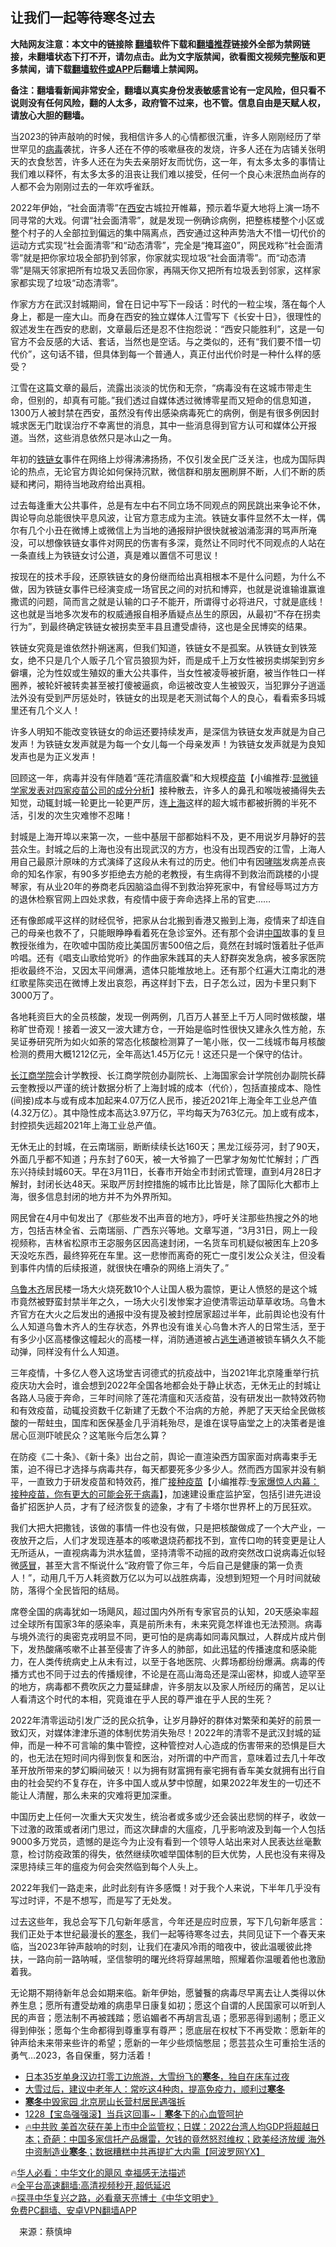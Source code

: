  <!-- 面包屑导航 --> <h2>让我们一起等待寒冬过去</h2> <p class="notice"><b>大陆网友注意：本文中的链接除 <a href="https://github.com/bannedbook/fanqiang" >翻墙</a>软件下载和<a href="https://github.com/killgcd/justmysocks/blob/master/README.md">翻墙推荐</a>链接外全部为禁网链接，未翻墙状态下打不开，请勿点击。此为文字版禁闻，欲看图文视频完整版和更多禁闻，请下载<a href="https://github.com/bannedbook/fanqiang">翻墙软件或APP</a>后翻墙上禁闻网。</p><p>备注：翻墙看新闻非常安全，翻墙以真实身份发表敏感言论有一定风险，但只看不说则没有任何风险，翻的人太多，政府管不过来，也不管。信息自由是天赋人权，请放心大胆的翻墙。</b></p>  <div class="entry"> <p>当2023的钟声敲响的时候，我相信许多人的心情都很沉重，许多人刚刚经历了举世罕见的<a href="https://www.bannedbook.org/bnews/tag/%e7%97%85%e6%af%92/" class="st_tag internal_tag" rel="tag" title="标签 病毒 下的日志">病毒</a>袭扰，许多人还在不停的咳嗽昼夜的发烧，许多人还在为店铺关张明天的衣食愁苦，许多人还在为失去亲朋好友而忧伤，这一年，有太多太多的事情让我们难以释怀，有太多太多的沮丧让我们难以接受，任何一个良心未泯热血尚存的人都不会为刚刚过去的一年欢呼雀跃。</p> <p>2022年伊始，“社会面清零”在<a href="https://www.bannedbook.org/bnews/tag/%e8%a5%bf%e5%ae%89/" class="st_tag internal_tag" rel="tag" title="标签 西安 下的日志">西安</a>古城拉开帷幕，预示着华夏大地将上演一场不同寻常的大戏。何谓“社会面清零”，就是发现一例确诊病例，把整栋楼整个小区或整个村子的人全部拉到偏远的集中隔离点，西安通过这种声势浩大不惜一切代价的运动方式实现“社会面清零”和“动态清零”，完全是“掩耳盗0”，网民戏称“社会面清零”就是把你家垃圾全部扔到邻家，你家就实现垃圾“社会面清零”。而“动态清零”是隔天邻家把所有垃圾又丢回你家，再隔天你又把所有垃圾丢到邻家，这样家家都实现了垃圾“动态清零”。</p> <p>作家方方在武汉封城期间，曾在日记中写下一段话：时代的一粒尘埃，落在每个人身上，都是一座大山。而身在西安的独立媒体人江雪写下《长安十日》，很理性的叙述发生在西安的悲剧，文章最后还是忍不住抱怨说：“西安只能胜利”，这是一句官方不会反感的大话、套话，当然也是空话。与之类似的，还有“我们要不惜一切代价”，这句话不错，但具体到每一个普通人，真正付出代价时是一种什么样的感受？</p> <p>江雪在这篇文章的最后，流露出淡淡的忧伤和无奈，“病毒没有在这城市带走生命，但别的，却真有可能。”我们透过自媒体透过微博零星而又短命的信息知道，1300万人被封禁在西安，虽然没有传出感染病毒死亡的病例，倒是有很多例因封城求医无门耽误治疗不幸离世的消息，其中一些消息得到官方认可和媒体公开报道。当然，这些消息依然只是冰山之一角。</p> <p>年初的<a href="https://www.bannedbook.org/bnews/tag/%e9%93%81%e9%93%be%e5%a5%b3/" class="st_tag internal_tag" rel="tag" title="标签 铁链女 下的日志">铁链女</a>事件在网络上炒得沸沸扬扬，不仅引发全民广泛关注，也成为国际舆论的热点，无论官方舆论如何保持沉默，微信群和朋友圈刷屏不断，人们不断的质疑和拷问，期待当地政府给出真相。</p> <p>过去每逢重大公共事件，总是有左中右不同立场不同观点的网民跳出来争论不休，舆论导向总能很快平息风波，让官方意志成为主流。铁链女事件显然不太一样，偶尔有几个小丑在微博上或微信上为当地的通报辩护很快就被汹涌澎湃的骂声所淹没，可以想像铁链女事件对网民的伤害有多深，竟然让不同时代不同观点的人站在一条直线上为铁链女讨公道，真是难以置信不可思议！</p> <p>按现在的技术手段，还原铁链女的身份继而给出真相根本不是什么问题，为什么不做，因为铁链女事件已经演变成一场官民之间的对抗和博弈，也就是说谁输谁赢谁撒谎的问题，简而言之就是认输的口子不能开，所谓得寸必将进尺，寸就是底线！这也就是当地多次发布的权威通报自相矛盾疑点丛生的原因，从最初“不存在拐卖行为”，到最终确定铁链女被拐卖至丰县且遭受虐待，这也是全民博奕的结果。</p>  <p>铁链女究竟是谁依然扑朔迷离，但我们知道，铁链女不是孤案。从铁链女到铁笼女，绝不只是几个人贩子几个官员狼狈为奸，而是成千上万女性被拐卖绑架到穷乡僻壤，沦为性奴或生殖奴的重大公共事件，当女性被凌辱被折磨，被当作牲口一样圈养，被轮奸被转卖甚至被打傻被逼疯，命运被改变人生被毁灭，当犯罪分子逍遥法外没有受到严厉惩处时，铁链女的出现是老天测试每个人的良心，看看索多玛城里还有几个义人！</p> <p>许多人明知不能改变铁链女的命运还要持续发声，是深信为铁链女发声就是为自己发声！为铁链女发声就是为每一个女儿每一个母亲发声！为铁链女发声就是为良知发声也是为正义发声！</p> <p>回顾这一年，病毒并没有伴随着“莲花清瘟胶囊”和大规模<span class='wp_keywordlink'><a href="https://www.bannedbook.org/bnews/topimagenews/20180408/925060.html" title="纪录片：恐怖的疫苗真相之谜" target="_blank">疫苗</a></span>【小编推荐:<a href='https://www.bannedbook.org/bnews/comments/20210902/1617622.html' target='_blank'>显微镜学家发表对四家疫苗公司的成分分析</a>】接种散去，许多人的鼻孔和喉咙被捅得失去知觉，动辄封城一轮更比一轮更严厉，连<a href="https://www.bannedbook.org/bnews/tag/%e4%b8%8a%e6%b5%b7/" class="st_tag internal_tag" rel="tag" title="标签 上海 下的日志">上海</a>这样的超大城市都被折腾的半死不活，引发的次生灾难惨不忍睹！</p> <p>封城是上海开埠以来第一次，一些中基层干部都始料不及，更不用说岁月静好的芸芸众生。封城之后的上海也没有出现武汉的方方，也没有出现西安的江雪，上海人用自己最原汁原味的方式演绎了这段从未有过的历史。他们中有因<a href="https://www.bannedbook.org/bnews/tag/%E5%93%AE%E5%96%98/" class="st_tag internal_tag" rel="tag" title="标签 哮喘 下的日志">哮喘</a>发病差点丧命的知名作家，有90多岁拒绝去方舱的老教授，有生病得不到救治而跳楼的小提琴家，有从业20年的券商老兵因脑溢血得不到救治猝死家中，有曾经辱骂过方方的退休检察官网上四处求救，有疫情中疲于奔命选择上吊的官吏……</p> <p>还有像郎咸平这样的财经侃爷，把家从台北搬到香港又搬到上海，疫情来了却连自己的母亲也救不了，只能眼睁睁看着死在急诊室外。还有那个会讲<span class='wp_keywordlink_affiliate'><a href="https://www.bannedbook.org/" title="中国" target="_blank">中国</a></span>故事的复旦教授张维为，在吹嘘中国防疫比美国厉害500倍之后，竟然在封城时饿着肚子低声吟唱。还有《唱支山歌给党听》的作曲家朱践耳的夫人舒群突发急病，被多家医院拒收最终不治，又因太平间爆满，遗体只能堆放地上。还有那个红遍大江南北的港红歌星陈奕迅在微博上发出哀怨，再这样封下去，日子怎么过，因为卡里只剩下3000万了。</p> <p>各地耗资巨大的全员核酸，发现一例两例，几百万人甚至上千万人同时做核酸，堪称旷世奇观！接着一波又一波大建方仓，一开始是临时性很快又建永久性方舱，东吴证券研究所为如火如荼的常态化核酸检测算了一笔小账，仅一二线城市每月核酸检测的费用大概1212亿元，全年高达1.45万亿元！这还只是一个保守的估计。</p> <p><a href="https://www.bannedbook.org/bnews/tag/%e9%95%bf%e6%b1%9f%e5%95%86%e5%ad%a6%e9%99%a2/" class="st_tag internal_tag" rel="tag" title="标签 长江商学院 下的日志">长江商学院</a>会计学教授、长江商学院创办副院长、上海国家会计学院创办副院长薛云奎教授以严谨的统计数据分析了上海封城的成本（代价），包括直接成本、隐性(间接)成本与或有成本加起来4.07万亿人民币，接近2021年上海全年工业总产值(4.32万亿）。其中隐性成本高达3.97万亿，平均每天为763亿元。加上或有成本，封控损失远超2021年上海工业总产值。</p>  <p>无休无止的封城，在云南瑞丽，断断续续长达160天；黑龙江绥芬河，封了90天，外面几乎都不知道；丹东封了60天，被一大爷搧了一巴掌才匆匆忙忙解封；广西东兴持续封城60天。早在3月11日，长春市开始全市封闭式管理，直到4月28日才解封，封闭长达48天。采取严厉封控措施的城市比比皆是，除了国际化大都市上海，很多信息封闭的地方并不为外界所知。</p> <p>网民曾在4月中旬发出了《那些发不出声音的地方》，呼吁关注那些热搜之外的地方，包括吉林全省、云南瑞丽、广西东兴等地。文章写道，“3月31日，网上一段视频称，吉林省松原市王宓服务区因高速封闭，一名货车司机疑似被困车上20多天没吃东西，最终猝死在车里。这一悲惨而离奇的死亡一度引发公众关注，但没看到事件内情的后续报道，就很快在嘈杂的网络上消失了。”</p> <p><a href="https://www.bannedbook.org/bnews/tag/%E4%B9%8C%E9%B2%81%E6%9C%A8%E9%BD%90/" class="st_tag internal_tag" rel="tag" title="标签 乌鲁木齐 下的日志">乌鲁木齐</a>居民楼一场大火烧死数10个人让国人极为震惊，更让人愤怒的是这个城市竟然被野蛮封禁半年之久，一场大火引发惨案才迫使清零运动草草收场。乌鲁木齐官方在大火之后发出的通报中没有提及被封控居家超过半年，此前舆论也没有什么人知道乌鲁木齐人的生存状态，外界也没有谁关心乌鲁木齐人的日常生活，至于有多少小区高楼像这幢起火的高楼一样，消防通道被占<span class='wp_keywordlink'><a href="https://www.bannedbook.org/forum5/topic38.html" title="劫难逃生有秘诀" target="_blank">逃生</a></span>通道被锁车辆久久不能动弹，同样没有什么人知道。</p> <p>三年疫情，十多亿人卷入这场堂吉诃德式的抗疫战中，当2021年北京隆重举行抗疫庆功大会时，谁会想到2022年全国各地都会处于静止状态，无休无止的封城让各路人马疲于奔命，三年时间除了莲花清瘟和灭活疫苗，没有研发出一款特效药物和有效疫苗，动辄投资数千亿新建了无数个不治病的方舱，养肥了天天给全民做核酸的一帮蛀虫，国库和医保基金几乎消耗殆尽，是谁在误导庙堂之上的决策者是谁居心叵测吓唬民众？这笔账今后怎么算？</p> <p>在防疫《二十条》、《新十条》出台之前，舆论一直渲染西方国家面对病毒束手无策，迫不得已才选择与病毒共存，每天都要死多少多少人。然而西方国家并没有躺平，一直致力于研发疫苗和特效药，推广<span class='wp_keywordlink'><a href="https://www.bannedbook.org/forum69/topic25168.html" title="大多数染疫住院者曾接种疫苗" target="_blank">接种疫苗</a></span>【小编推荐:<a href='https://www.bannedbook.org/bnews/comments/20210101/1459057.html' target='_blank'>专家爆惊人内幕：接种疫苗，你有更大的可能会死于病毒</a>】，加速建设重症监护室，包括引进先进设备扩招医护人员，才有了经济恢复的迹象，才有了卡塔尔世界杯上的万民狂欢。</p> <p>我们大把大把撒钱，该做的事情一件也没有做，只是把核酸做成了一个大产业，一夜放开之后，人们才发现连基本的咳嗽退烧药都找不到，宣传口吻的转变更是让人无所适从，一直视病毒为洪水猛兽，坚持清零不动摇的政府突然改口说病毒近似轻微<a href="https://www.bannedbook.org/bnews/tag/%E6%84%9F%E5%86%92/" class="st_tag internal_tag" rel="tag" title="标签 感冒 下的日志">感冒</a>，甚至大言不惭说什么“政府管了你三年，今后自己是健康的第一负责人！”，动用几千万人耗资数万亿以为可以战胜病毒，没想到短短一个月时间就破防，落得个全民皆阳的结局。</p> <p>席卷全国的病毒犹如一场飓风，超过国内外所有专家官员的认知，20天感染率超过全球所有国家3年的感染率，真是前所未有，未来究竟怎样谁也无法预测。病毒与境外流行的奥密克戎明显不同，更可怕的是病毒如同毒风飘过，人群成片成片倒下，发热酸痛咳嗽不止甚至侵害了许多人的肺部，如此迅猛的传播速度和感染能力，在人类传统病史上从未有过，以至于各地医院、火葬场都纷纷爆满。病毒的传播方式也不同于过去的传播规律，不论是在高山海岛还是深山密林，抑或人迹罕至的地方，病毒都不费吹灰之力蔓延肆虐，许多朋友以及家人所经历的痛苦，足以让人看清这个时代的本相，究竟谁在乎人民的尊严谁在乎人民的生死？</p>  <p>2022年清零运动引发广泛的民众抗争，让岁月静好的群体对繁荣和美好的前景一致幻灭，对媒体津津乐道的体制优势消失殆尽！2022年的清零不是武汉封城的延伸，而是一种不可言喻的集中管控，这种管控对人心造成的伤害带来的恐惧是巨大的，也无法在短时间内得到恢复和医治，对所谓的中产而言，意味着过去几十年改革开放所带来的梦幻瞬间破灭！以为拥有财富拥有豪宅拥有香车美女就拥有出行自由的社会契约不复存在，许多中国人或从梦中惊醒，如果2022年发生的一切还不能让人清醒，那么未来的灾难将更加深重。</p> <p>中国历史上任何一次重大天灾发生，统治者或多或少还会装出悲悯的样子，收敛一下过激的政策或者闭门思过，而这次肆虐的大瘟疫，几乎影响波及到每一个人包括9000多万党员，遗憾的是迄今为止没有看到一个领导人站出来对人民表达丝毫歉意，检讨防疫政策的得失，依然继续吹嘘举国体制的巨大优势，人民也没有来得及深思持续三年的瘟疫为何会突然临到每个人头上。</p> <p>2022年我们一路走来，此时此刻有许多感慨！对于我个人来说，下半年几乎没有写过时评，不是不想写，而是写了无处发。</p> <p>过去这些年，我总会写下几句新年感言，今年还是应时应景，写下几句新年感言：我们正处于本世纪最漫长的<a href="https://www.bannedbook.org/bnews/tag/%E5%AF%92%E5%86%AC/" class="st_tag internal_tag" rel="tag" title="标签 寒冬 下的日志">寒冬</a>，我们一起等待寒冬过去，共同见证下一个春天来临，当2023年钟声敲响的时刻，让我们在凄风冷雨的暗夜中，彼此温暖彼此搀扶，一路向前一路呐喊，坚信黎明的曙光终将穿越黑暗，照耀着你温暖着他也激励着我。</p> <p>无论期不期待新年总会如期来临。新年伊始，愿饕餮的病毒尽早离去让人类得以休养生息；愿所有遭受劫难的病患早日康复如初；愿这个自谓的人民国家可以听到人民的声音；愿法制不再被践踏；愿谄媚者不再胡言乱语；愿邪恶得到遏制；愿正义得到伸张；愿每个生命都得到尊重享有尊严；愿底层在权杖下不再受欺：愿新年的钟声给未来带来些许的希望；愿新的一年少些烦恼憋屈；愿芸芸众生可重拾生活的勇气…2023，各自保重，努力活着！</p> <!--<div id="taboola-mid-1"></div>--><ul class='op-related-articles' title='相关阅读'> <li><a href='https://www.bannedbook.org/bnews/funmedia/20221231/1830444.html' target='_blank'>日本35岁单身汉边打零工边旅游，大雪纷飞的<b>寒冬</b>，独自在床车过夜</a></li> <li><a href='https://www.bannedbook.org/bnews/lifebaike/20221231/1830257.html' target='_blank'>大雪过后，建议中老年人：常吃这4种肉，提高免疫力，顺利过<b>寒冬</b></a></li> <li><a href='https://www.bannedbook.org/bnews/ssgc/20221230/1829833.html' target='_blank'><b>寒冬</b>中毁家园 北京房山长营村居民遇强拆</a></li> <li><a href='https://www.bannedbook.org/bnews/taiwannews/20221228/1829121.html' target='_blank'>1228【宝岛强强滚】当兵这回事~｜<b>寒冬</b>下的心血管呵护</a></li> <li><a href='https://www.bannedbook.org/bnews/bannedvideo/20221216/1824394.html' target='_blank'>🔥中共败 美首次获在美上市中企监管权；日媒：2022台湾人均GDP将超越日本；奇葩：中国多家信托产品爆雷，欠钱的竟然怒怼维权；欧美经济放缓 海外中资制造业<b>寒冬</b>；数据糟糕中共再提扩大内需【阿波罗网YX】</a></li> </ul> <p class="texttj"> 🔥<a href="https://www.bannedbook.org/bnews/comments/20220220/1694796.html" target="_blank">华人必看：中华文化的飓风 幸福感无法描述</a><br/> 🔥<a href="https://github.com/bannedbook/fanqiang/wiki/V2ray%E6%9C%BA%E5%9C%BA" target="_blank">全平台高速翻墙:高清视频秒开,超低延迟</a><br/> 🔥<a href="https://www.bannedbook.org/bnews/comments/20220808/1768773.html" target="_blank">探寻中华复兴之路，必看章天亮博士《中华文明史》</a><br/> <a href="https://github.com/bannedbook/fanqiang/wiki/%E7%A6%81%E9%97%BB%E7%BD%91%E5%AE%89%E5%8D%93%E7%BF%BB%E5%A2%99%E6%96%B0%E9%97%BBAPP" target="_blank">免费PC翻墙、安卓VPN翻墙APP</a><br/> </p><p class="src-info">　来源：蔡慎坤 </p> <a name='sharetosocial'></a> <div style="margin-bottom:5px;padding-bottom:5px;clear:both"> <div id="archive-pix-1" class="banner-ads"> <!-- AuctionX Display platform tag START --> <div id="27602x728x90x621x_ADSLOT1" clicktrack="%%CLICK_URL_ESC%%"></div>  <!-- AuctionX Display platform tag END --> </div> <div id="archive-pix-2" class="banner-ads"> <!-- AuctionX Display platform tag START --> <div id="27556x300x250x621x_ADSLOT1" clicktrack="%%CLICK_URL_ESC%%" style="margin:0 auto;text-align:center"></div>  <!-- AuctionX Display platform tag END --> </div> </div>  <div id="archive-pix-1" class="banner-ads"> <!-- AuctionX Display platform tag START --> <div id="27603x728x90x621x_ADSLOT1" clicktrack="%%CLICK_URL_ESC%%"></div>  <!-- AuctionX Display platform tag END --> </div> </div><!--END ENTRY--> 